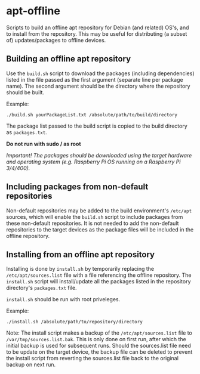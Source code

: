 # apt-offline
Scripts to build an offline apt repository for Debian (and related) OS's, and to install from the repository. This may be useful for distributing (a subset of) updates/packages to offline devices.

## Building an offline apt repository
Use the ```build.sh``` script to download the packages (including dependencies) listed in the file passed as the first argument (separate line per package name). The second argument should be the directory where the repository should be built.

Example:
```shell
./build.sh yourPackageList.txt /absolute/path/to/build/directory
```

The package list passed to the build script is copied to the build directory as ```packages.txt```.

**Do not run with sudo / as root**

*Important! The packages should be downloaded using the target hardware and operating system (e.g. Raspberry Pi OS running on a Raspberry Pi 3/4/400).*

## Including packages from non-default repositories
Non-default repositories may be added to the build environment's ```/etc/apt``` sources, which will enable the ```build.sh``` script to include packages from these non-default repositories. It is not needed to add the non-default repositories to the target devices as the package files will be included in the offline repository.

## Installing from an offline apt repository
Installing is done by ```install.sh``` by temporarily replacing the ```/etc/apt/sources.list``` file with a file referencing the offline repository. The ```install.sh``` script will install/update all the packages listed in the repository directory's ```packages.txt``` file.

```install.sh``` should be run with root priveleges.

Example:
```shell
./install.sh /absolute/path/to/repository/directory
```

Note: The install script makes a backup of the ```/etc/apt/sources.list``` file to ```/var/tmp/sources.list.bak```. This is only done on first run, after which the initial backup is used for subsequent runs. Should the sources.list file need to be update on the target device, the backup file can be deleted to prevent the install script from reverting the sources.list file back to the original backup on next run.
